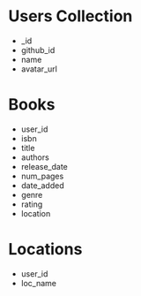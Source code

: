 # Users Collection
- _id
- github_id
- name
- avatar_url

# Books
- user_id
- isbn
- title
- authors
- release_date
- num_pages
- date_added
- genre
- rating
- location

# Locations
- user_id
- loc_name
